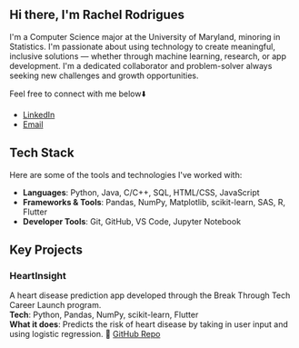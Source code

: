 ## Hi there, I'm Rachel Rodrigues
I'm a Computer Science major at the University of Maryland, minoring in Statistics. I'm passionate about using technology to create meaningful, inclusive solutions — whether through machine learning, research, or app development. I'm a dedicated collaborator and problem-solver always seeking new challenges and growth opportunities.

Feel free to connect with me below⬇️
- [LinkedIn](https://www.linkedin.com/in/your-linkedin-username/)
- [Email](mailto:rachelmarianr@gmail.com)

## Tech Stack

Here are some of the tools and technologies I've worked with:

- **Languages**: Python, Java, C/C++, SQL, HTML/CSS, JavaScript
- **Frameworks & Tools**: Pandas, NumPy, Matplotlib, scikit-learn, SAS, R, Flutter
- **Developer Tools**: Git, GitHub, VS Code, Jupyter Notebook

## Key Projects

### HeartInsight  
A heart disease prediction app developed through the Break Through Tech Career Launch program.  
**Tech**: Python, Pandas, NumPy, scikit-learn, Flutter  
**What it does**: Predicts the risk of heart disease by taking in user input and using logistic regression.
🔗 [GitHub Repo](https://github.com/rachelrodrigues/HeartInsight)
<!--
**rachelrodrigues/rachelrodrigues** is a ✨ _special_ ✨ repository because its `README.md` (this file) appears on your GitHub profile.

Here are some ideas to get you started:

- 🔭 I’m currently working on ...
- 🌱 I’m currently learning ...
- 👯 I’m looking to collaborate on ...
- 🤔 I’m looking for help with ...
- 💬 Ask me about ...
- 📫 How to reach me: ...
- 😄 Pronouns: ...
- ⚡ Fun fact: ...
-->
